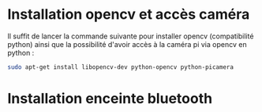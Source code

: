 # Installation opencv et accès caméra

Il suffit de lancer la commande suivante pour installer opencv (compatibilité python) ainsi que la possibilité d'avoir accès à la caméra pi via opencv en python :
```sh
sudo apt-get install libopencv-dev python-opencv python-picamera
```

# Installation enceinte bluetooth

